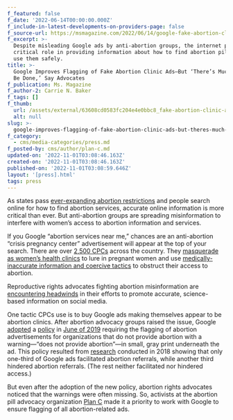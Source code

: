 ```yaml
---
f_featured: false
f_date: '2022-06-14T00:00:00.000Z'
f_include-in-latest-developments-on-providers-page: false
f_source-url: https://msmagazine.com/2022/06/14/google-fake-abortion-clinic-ads/
f_excerpt: >-
  Despite misleading Google ads by anti-abortion groups, the internet plays a
  critical role in providing information about how to find abortion pills and
  use them safely.
title: >-
  Google Improves Flagging of Fake Abortion Clinic Ads—But ‘There’s Much More To
  Be Done,’ Say Advocates
f_publication: Ms. Magazine
f_author-2: Carrie N. Baker
f_tags: []
f_thumb:
  url: /assets/external/63608cd0583fc204e4e0bbc8_fake-abortion-clinic-ads.jpeg
  alt: null
slug: >-
  google-improves-flagging-of-fake-abortion-clinic-ads-but-theres-much-more-to-be-done-say-advocates
f_category:
  - cms/media-categories/press.md
f_posted-by: cms/author/plan-c.md
updated-on: '2022-11-01T03:08:46.163Z'
created-on: '2022-11-01T03:08:46.163Z'
published-on: '2022-11-01T03:08:59.646Z'
layout: '[press].html'
tags: press
---
```


As states pass [ever-expanding abortion restrictions](https://www.guttmacher.org/article/2022/03/2022-state-legislative-sessions-abortion-bans-and-restrictions-medication-abortion) and people search online for how to find abortion services, accurate online information is more critical than ever. But anti-abortion groups are spreading misinformation to interfere with women’s access to abortion information and services.

If you Google “abortion services near me,” chances are an anti-abortion “crisis pregnancy center” advertisement will appear at the top of your search. There are over [2,500 CPCs](https://crisispregnancycentermap.com/) across the country. They [masquerade as women’s health clinics](https://msmagazine.com/2022/04/11/roe-v-wade-overturned-crisis-pregnancy-centers/) to lure in pregnant women and use [medically-inaccurate information and coercive tactics](https://alliancestateadvocates.org/crisis-pregnancy-centers/) to obstruct their access to abortion.

Reproductive rights advocates fighting abortion misinformation are [encountering headwinds](https://msmagazine.com/2021/11/30/facebook-anti-abortion-misinformation-abortion-pill-reversal/) in their efforts to promote accurate, science-based information on social media.

One tactic CPCs use is to buy Google ads making themselves appear to be abortion clinics. After abortion advocacy groups raised the issue, Google [adopted](https://www.theguardian.com/world/2019/aug/19/google-loophole-anti-abortion-clinics-deceptive-ads) a [policy](https://support.google.com/adspolicy/answer/9274988?hl=en) in [June of 2019](https://support.google.com/adspolicy/answer/9297839?hl=en) requiring the flagging of abortion advertisements for organizations that do not provide abortion with a warning—“does not provide abortion”—in small, gray print underneath the ad. This policy resulted from [research](https://msmagazine.com/Users/Carrie/Documents/Beth%20Israel%20Deaconess%20Medical%20Center) conducted in 2018 showing that only one-third of Google ads facilitated abortion referrals, while another third hindered abortion referrals. (The rest neither facilitated nor hindered access.)

But even after the adoption of the new policy, abortion rights advocates noticed that the warnings were often missing. So, activists at the abortion pill advocacy organization [Plan C](https://www.plancpills.org/) made it a priority to work with Google to ensure flagging of all abortion-related ads.
